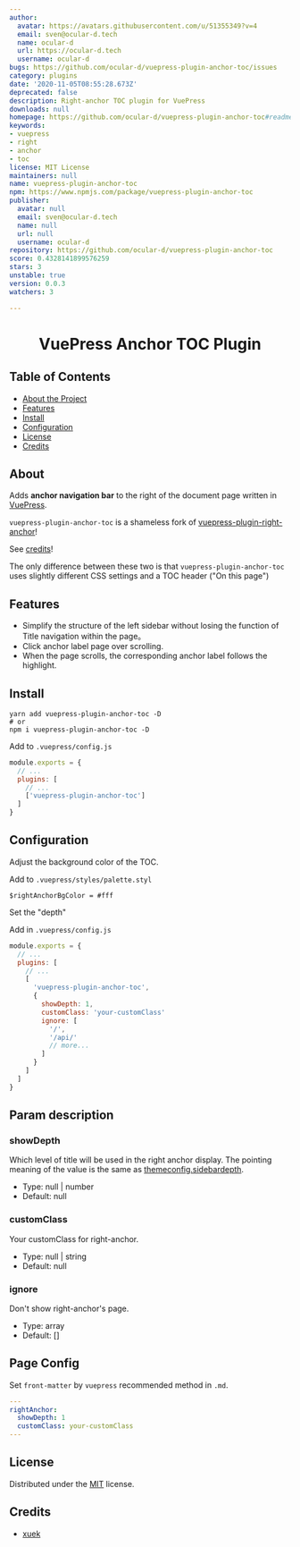 ```yaml
---
author:
  avatar: https://avatars.githubusercontent.com/u/51355349?v=4
  email: sven@ocular-d.tech
  name: ocular-d
  url: https://ocular-d.tech
  username: ocular-d
bugs: https://github.com/ocular-d/vuepress-plugin-anchor-toc/issues
category: plugins
date: '2020-11-05T08:55:28.673Z'
deprecated: false
description: Right-anchor TOC plugin for VuePress
downloads: null
homepage: https://github.com/ocular-d/vuepress-plugin-anchor-toc#readme
keywords:
- vuepress
- right
- anchor
- toc
license: MIT License
maintainers: null
name: vuepress-plugin-anchor-toc
npm: https://www.npmjs.com/package/vuepress-plugin-anchor-toc
publisher:
  avatar: null
  email: sven@ocular-d.tech
  name: null
  url: null
  username: ocular-d
repository: https://github.com/ocular-d/vuepress-plugin-anchor-toc
score: 0.4328141899576259
stars: 3
unstable: true
version: 0.0.3
watchers: 3

---
```


<div align="center">

# VuePress Anchor TOC Plugin

</div>

## Table of Contents

- [About the Project](#about)
- [Features](#features)
- [Install](#install)
- [Configuration](#configuration)
- [License](#license)
- [Credits](#credits)

## About

Adds **anchor navigation bar** to the right of the document page written in
[VuePress](https://vuepress.vuejs.org/ "Link to VuePress").

`vuepress-plugin-anchor-toc` is a shameless fork of [vuepress-plugin-right-anchor](https://github.com/xuekai-china/vuepress-plugin-right-anchor)!

See [credits](#credits)!

The only difference between these two is that `vuepress-plugin-anchor-toc` uses slightly different CSS settings and a TOC header ("On this page")

## Features

  - Simplify the structure of the left sidebar without losing the function of Title navigation within the page。
  - Click anchor label page over scrolling.
  - When the page scrolls, the corresponding anchor label follows the highlight.

## Install

```shell
yarn add vuepress-plugin-anchor-toc -D
# or
npm i vuepress-plugin-anchor-toc -D
```

Add to `.vuepress/config.js`

```js
module.exports = {
  // ...
  plugins: [
    // ...
    ['vuepress-plugin-anchor-toc']
  ]
}
```

## Configuration

Adjust the background color of the TOC.

Add to `.vuepress/styles/palette.styl`

```stylus
$rightAnchorBgColor = #fff
```

Set the "depth"

Add in `.vuepress/config.js`
```js
module.exports = {
  // ...
  plugins: [
    // ...
    [
      'vuepress-plugin-anchor-toc',
      {
        showDepth: 1,
        customClass: 'your-customClass'
        ignore: [
          '/',
          '/api/'
          // more...
        ]
      }
    ]
  ]
}
```

## Param description

### showDepth


Which level of title will be used in the right anchor display.
The pointing meaning of the value is the same as [themeconfig.sidebardepth](https://vuepress.vuejs.org/theme/default-theme-config.html).

- Type: null | number
- Default: null

### customClass

Your customClass for right-anchor.

- Type: null | string
- Default: null

### ignore

Don't show right-anchor's page.

- Type: array
- Default: []

## Page Config

Set `front-matter` by `vuepress` recommended method in `.md`.

```yaml
---
rightAnchor:
  showDepth: 1
  customClass: your-customClass
---
```

## License

Distributed under the [MIT](https://choosealicense.com/licenses/mit/ "Link to license") license.

## Credits

- [xuek](https://github.com/xuekai-china)

